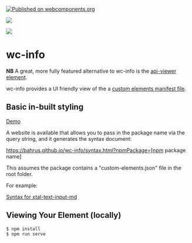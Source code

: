 [![Published on webcomponents.org](https://img.shields.io/badge/webcomponents.org-published-blue.svg)](https://www.webcomponents.org/element/wc-info)

<a href="https://nodei.co/npm/wc-info/"><img src="https://nodei.co/npm/wc-info.png"></a>

<img src="https://badgen.net/bundlephobia/minzip/wc-info">

# wc-info

**NB**  A great, more fully featured alternative to wc-info is the [api-viewer element](https://api-viewer-element.netlify.com/#api-viewer).

wc-info provides a UI friendly view of the a [custom elements manifest file](https://github.com/open-wc/custom-elements-manifest).




## Basic in-built styling

[Demo](https://jsfiddle.net/bahrus/xzo0j6g2/4/)

<!--
```
<custom-element-demo>
<template>
  <div>
    <div>
      <wc-info package-name="npm.wc-info" href="https://unpkg.com/wc-info@0.0.69/custom-elements.json">
      </wc-info>
      <wc-info package-name="npm.xtal-fetch" href="https://unpkg.com/xtal-fetch@0.0.73/custom-elements.json">
      </wc-info>
      <wc-info package-name="npm.xtal-frappe-chart" href="https://unpkg.com/xtal-frappe-chart@0.0.47/custom-elements.json"></wc-info>
      <wc-info package-name="npm.if-diff" href="https://unpkg.com/if-diff@0.0.34/html.json">
      </wc-info>
      <wc-info package-name="npm.p-et-alia" href="https://unpkg.com/p-et-alia@0.0.47/custom-elements.json">
      </wc-info>
      <wc-info package-name="npm.pre-render-tron" href="https://unpkg.com/pre-render-tron@0.0.6/html.json">
      </wc-info>
      <wc-info package-name="npm.hypo-link" href="https://unpkg.com/hypo-link@0.0.15/html.json">
      </wc-info>

    </div>
    <style>
      wc-info {
        margin-top: 10px;
      }
    </style>
    
    <script type="module" src="https://unpkg.com/wc-info@0.0.70/wc-info.js?module"></script>
  </div>
</template>
</custom-element-demo>
```
-->

A website  is available that allows you to pass in the package name via the query string, and it generates the syntax document:

https://bahrus.github.io/wc-info/syntax.html?npmPackage=[npm package name]

This assumes the package contains a "custom-elements.json" file in the root folder.

For example:

<a href="https://bahrus.github.io/wc-info/syntax.html?npmPackage=xtal-text-input-md">Syntax for xtal-text-input-md</a>



## Viewing Your Element (locally)

```
$ npm install
$ npm run serve
```


